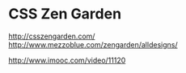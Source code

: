 # CSS Zen Garden  


http://csszengarden.com/  
http://www.mezzoblue.com/zengarden/alldesigns/  

http://www.imooc.com/video/11120











